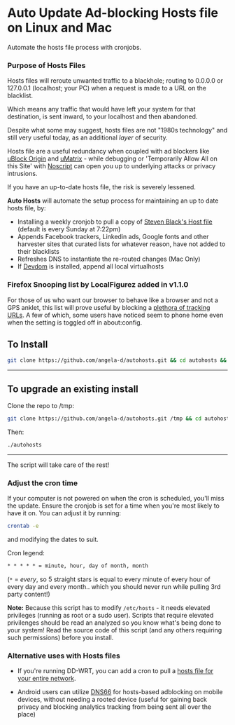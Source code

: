 # Auto Update Ad-blocking Hosts file on Linux and Mac

Automate the hosts file process with cronjobs.

### Purpose of Hosts Files
Hosts files will reroute unwanted traffic to a blackhole; routing to 0.0.0.0 or 127.0.0.1 (localhost; your PC) when a request is made to a URL on the blacklist.

Which means any traffic that would have left your system for that destination, is sent inward, to your localhost and then abandoned.

Despite what some may suggest, hosts files are not "1980s technology" and still very useful today, as an additional *layer* of security.

Hosts file are a useful redundancy when coupled with ad blockers like [uBlock Origin](https://github.com/gorhill/uBlock) and [uMatrix](https://github.com/gorhill/uMatrix) - while debugging or 'Temporarily Allow All on this Site' with [Noscript](https://noscript.net/) can open you up to underlying attacks or privacy intrusions.

If you have an up-to-date hosts file, the risk is severely lessened.

**Auto Hosts** will automate the setup process for maintaining an up to date hosts file, by:
 - Installing a weekly cronjob to pull a copy of [Steven Black's Host file](https://github.com/StevenBlack/hosts) (default is every Sunday at 7:22pm)
 - Appends Facebook trackers, Linkedin ads, Google fonts and other harvester sites that curated lists for whatever reason, have not added to their blacklists
 - Refreshes DNS to instantiate the re-routed changes (Mac Only)
 - If [Devdom](https://notabug.org/angela/devdom) is installed, append all local virtualhosts

### Firefox Snooping list by LocalFigurez added in v1.1.0
For those of us who want our browser to behave like a browser and not a GPS anklet, this list will prove useful by blocking a [plethora of tracking URLs](firefox-includes).  A few of which, some users have noticed seem to phone home even when the setting is toggled off in about:config.

## To Install
```bash
git clone https://github.com/angela-d/autohosts.git && cd autohosts && sudo ./autohosts
```

***
## To upgrade an existing install
Clone the repo to /tmp:
```bash
git clone https://github.com/angela-d/autohosts.git /tmp && cd autohosts ./uninstall-autohosts
```
Then:
```bash
./autohosts
```
***

The script will take care of the rest!

### Adjust the cron time
If your computer is not powered on when the cron is scheduled, you'll miss the update.  Ensure the cronjob is set for a time when you're most likely to have it on.  You can adjust it by running:
```bash
crontab -e
```
and modifying the dates to suit.

Cron legend:
```html
* * * * * = minute, hour, day of month, month
```
(`*` = *every*, so 5 straight stars is equal to every minute of every hour of every day and every month.. which you should never run while pulling 3rd party content!)

**Note:** Because this script has to modify `/etc/hosts` - it needs elevated privileges (running as root or a sudo user).  Scripts that require elevated privilenges should be read an analyzed so you know what's being done to your system!  Read the source code of this script (and any others requiring such permissions) before you install.

### Alternative uses with Hosts files
- If you're running DD-WRT, you can add a cron to pull a [hosts file for your entire network](https://github.com/angela-d/configs/blob/master/dd-wrt.md).

- Android users can utilize [DNS66](https://f-droid.org/en/packages/org.jak_linux.dns66/) for hosts-based adblocking on mobile devices, without needing a rooted device (useful for gaining back privacy and blocking analytics tracking from being sent all over the place)
